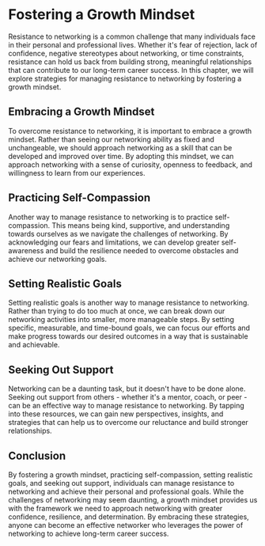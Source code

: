 Fostering a Growth Mindset
========================================================================

Resistance to networking is a common challenge that many individuals face in their personal and professional lives. Whether it's fear of rejection, lack of confidence, negative stereotypes about networking, or time constraints, resistance can hold us back from building strong, meaningful relationships that can contribute to our long-term career success. In this chapter, we will explore strategies for managing resistance to networking by fostering a growth mindset.

Embracing a Growth Mindset
--------------------------

To overcome resistance to networking, it is important to embrace a growth mindset. Rather than seeing our networking ability as fixed and unchangeable, we should approach networking as a skill that can be developed and improved over time. By adopting this mindset, we can approach networking with a sense of curiosity, openness to feedback, and willingness to learn from our experiences.

Practicing Self-Compassion
--------------------------

Another way to manage resistance to networking is to practice self-compassion. This means being kind, supportive, and understanding towards ourselves as we navigate the challenges of networking. By acknowledging our fears and limitations, we can develop greater self-awareness and build the resilience needed to overcome obstacles and achieve our networking goals.

Setting Realistic Goals
-----------------------

Setting realistic goals is another way to manage resistance to networking. Rather than trying to do too much at once, we can break down our networking activities into smaller, more manageable steps. By setting specific, measurable, and time-bound goals, we can focus our efforts and make progress towards our desired outcomes in a way that is sustainable and achievable.

Seeking Out Support
-------------------

Networking can be a daunting task, but it doesn't have to be done alone. Seeking out support from others - whether it's a mentor, coach, or peer - can be an effective way to manage resistance to networking. By tapping into these resources, we can gain new perspectives, insights, and strategies that can help us to overcome our reluctance and build stronger relationships.

Conclusion
----------

By fostering a growth mindset, practicing self-compassion, setting realistic goals, and seeking out support, individuals can manage resistance to networking and achieve their personal and professional goals. While the challenges of networking may seem daunting, a growth mindset provides us with the framework we need to approach networking with greater confidence, resilience, and determination. By embracing these strategies, anyone can become an effective networker who leverages the power of networking to achieve long-term career success.
